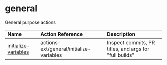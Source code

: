 # general
General purpose actions

| Name | Action Reference | Description |
|:-----|:-----------------|:------------|
| [initialize-variables](./initialize-variables) | actions-ext/general/initialize-variables | Inspect commits, PR titles, and args for "full builds" |
